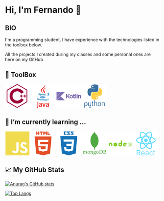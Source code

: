 # Hi, I'm Fernando 👋

## BIO

I'm a programming student. I have experience with the technologies listed in the toolbox below.

All the projects I created during my classes and some personal ones are here on my GitHub


## 🧰 ToolBox

<img src='https://github.com/devicons/devicon/blob/master/icons/cplusplus/cplusplus-line.svg' title="C++" width="80" height="80"> 
<img src='https://github.com/devicons/devicon/blob/master/icons/java/java-original-wordmark.svg' title="JAVA" width="80" height="80"> 
<img src='https://github.com/devicons/devicon/blob/master/icons/kotlin/kotlin-plain-wordmark.svg' title="Kotlin" width="80" height="80">
<img src='https://github.com/devicons/devicon/blob/master/icons/python/python-original-wordmark.svg' title="Python" width="80" height="80"> 


## 🌱 I’m currently learning ...

<img src='https://github.com/devicons/devicon/blob/master/icons/javascript/javascript-plain.svg' title="JavaScript" width="80" height="80">
<img src='https://github.com/devicons/devicon/blob/master/icons/html5/html5-plain-wordmark.svg' title="HTML" width="80" height="80"> 
<img src='https://github.com/devicons/devicon/blob/master/icons/css3/css3-plain-wordmark.svg' title="CSS" width="80" height="80"> 
<img src='https://github.com/devicons/devicon/blob/master/icons/mongodb/mongodb-plain-wordmark.svg' title="Mongo" width="80" height="80"> 
<img src='https://github.com/devicons/devicon/blob/master/icons/nodejs/nodejs-plain-wordmark.svg' title="NodeJs" width="80" height="80"> 
<img src='https://github.com/devicons/devicon/blob/master/icons/react/react-original-wordmark.svg' title="React" width="80" height="80"> 


## &#x1f4c8; My GitHub Stats

[![Anurag's GitHub stats](https://github-readme-stats.vercel.app/api?username=favanso&count_private=true&show_icons=true&theme=vue&hide=contribs,issues)](https://github.com/anuraghazra/github-readme-stats)

[![Top Langs](https://github-readme-stats.vercel.app/api/top-langs/?username=favanso&layout=compact)](https://github.com/anuraghazra/github-readme-stats)



<!--
**favanso/favanso** is a ✨ _special_ ✨ repository because its `README.md` (this file) appears on your GitHub profile.

Here are some ideas to get you started:

- 🔭 I’m currently working on ...
- 🌱 I’m currently learning ...
- 👯 I’m looking to collaborate on ... on open source projects.
- 🤔 I’m looking for help with ...
- 💬 Ask me about ...
- 📫 How to reach me: ...
- 😄 Pronouns: ...
- ⚡ Fun fact: ...
-->
